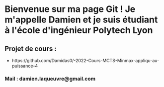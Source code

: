 <h1>Bienvenue sur ma page Git ! Je m'appelle Damien et je suis étudiant à l'école d'ingénieur Polytech Lyon</h1>
<h2>Projet de cours : </h2>
<ul> 
  <li> https://github.com/Damidas0/-2022-Cours-MCTS-Minmax-appliqu-au-puissance-4 </li>
</ul>

<h3> Mail : damien.laqueuvre@gmail.com <h3>


